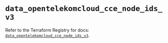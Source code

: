 # `data_opentelekomcloud_cce_node_ids_v3`

Refer to the Terraform Registry for docs: [`data_opentelekomcloud_cce_node_ids_v3`](https://registry.terraform.io/providers/opentelekomcloud/opentelekomcloud/1.36.45/docs/data-sources/cce_node_ids_v3).
